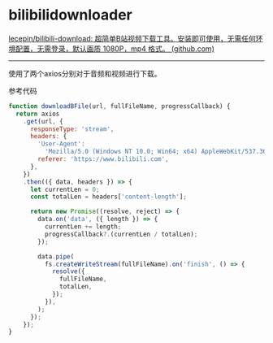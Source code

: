 # bilibilidownloader

[lecepin/bilibili-download: 超简单B站视频下载工具。安装即可使用，无需任何环境配置，无需登录，默认画质 1080P，mp4 格式。 (github.com)](https://github.com/lecepin/bilibili-download)

---

使用了两个axios分别对于音频和视频进行下载。

参考代码

```javascript
function downloadBFile(url, fullFileName, progressCallback) {
  return axios
    .get(url, {
      responseType: 'stream',
      headers: {
        'User-Agent':
          'Mozilla/5.0 (Windows NT 10.0; Win64; x64) AppleWebKit/537.36 (KHTML, like Gecko) Chrome/100.0.4896.127 Safari/537.36',
        referer: 'https://www.bilibili.com',
      },
    })
    .then(({ data, headers }) => {
      let currentLen = 0;
      const totalLen = headers['content-length'];

      return new Promise((resolve, reject) => {
        data.on('data', ({ length }) => {
          currentLen += length;
          progressCallback?.(currentLen / totalLen);
        });

        data.pipe(
          fs.createWriteStream(fullFileName).on('finish', () => {
            resolve({
              fullFileName,
              totalLen,
            });
          }),
        );
      });
    });
}
```

